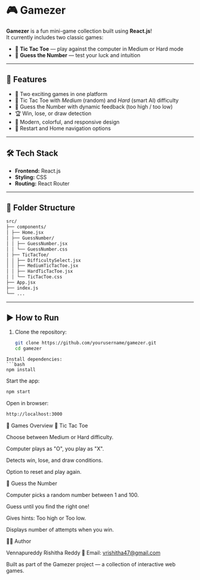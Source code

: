 # 🎮 Gamezer

**Gamezer** is a fun mini-game collection built using **React.js**!  
It currently includes two classic games:
- 🧩 **Tic Tac Toe** — play against the computer in Medium or Hard mode  
- 🔢 **Guess the Number** — test your luck and intuition  

---

## 🚀 Features

- 🎲 Two exciting games in one platform  
- 🧠 Tic Tac Toe with *Medium* (random) and *Hard* (smart AI) difficulty  
- 🔢 Guess the Number with dynamic feedback (too high / too low)  
- 🏆 Win, lose, or draw detection  
- 🎨 Modern, colorful, and responsive design  
- 🔁 Restart and Home navigation options  

---

## 🛠️ Tech Stack

- **Frontend:** React.js  
- **Styling:** CSS  
- **Routing:** React Router  

---

## 📂 Folder Structure

```bash
src/
├── components/
│ ├── Home.jsx
│ ├── GuessNumber/
│ │ ├── GuessNumber.jsx
│ │ └── GuessNumber.css
│ ├── TicTacToe/
│ │ ├── DifficultySelect.jsx
│ │ ├── MediumTicTacToe.jsx
│ │ ├── HardTicTacToe.jsx
│ │ └── TicTacToe.css
├── App.jsx
├── index.js
└── ...
```

---

## ▶️ How to Run

1. Clone the repository:
   ```bash
   git clone https://github.com/yourusername/gamezer.git
   cd gamezer
```
Install dependencies:
```bash
npm install
```


Start the app:
```bash
npm start
```


Open in browser:
```bash
http://localhost:3000
```
🧩 Games Overview
🧠 Tic Tac Toe

Choose between Medium or Hard difficulty.

Computer plays as "O", you play as "X".

Detects win, lose, and draw conditions.

Option to reset and play again.

🔢 Guess the Number

Computer picks a random number between 1 and 100.

Guess until you find the right one!

Gives hints: Too high or Too low.

Displays number of attempts when you win.

👩‍💻 Author

Vennapureddy Rishitha Reddy
💌 Email: vrishitha47@gmail.com

Built as part of the Gamezer project — a collection of interactive web games.